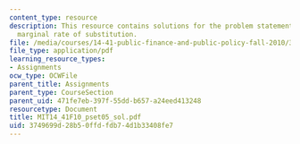 ```yaml
---
content_type: resource
description: This resource contains solutions for the problem statements related to
  marginal rate of substitution.
file: /media/courses/14-41-public-finance-and-public-policy-fall-2010/3749699d28b50ffdfdb74d1b33408fe7_MIT14_41F10_pset05_sol.pdf
file_type: application/pdf
learning_resource_types:
- Assignments
ocw_type: OCWFile
parent_title: Assignments
parent_type: CourseSection
parent_uid: 471fe7eb-397f-55dd-b657-a24eed413248
resourcetype: Document
title: MIT14_41F10_pset05_sol.pdf
uid: 3749699d-28b5-0ffd-fdb7-4d1b33408fe7
---
```

